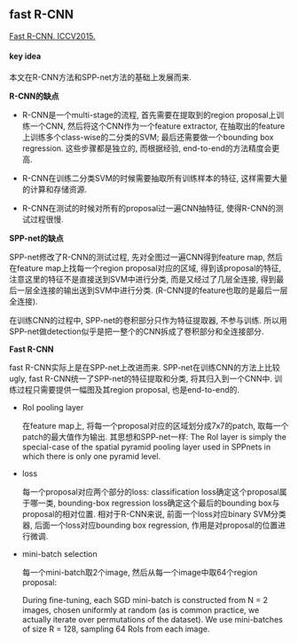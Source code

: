 ## fast R-CNN
[Fast R-CNN. ICCV2015.](https://arxiv.org/abs/1504.08083)

#### key idea

本文在R-CNN方法和SPP-net方法的基础上发展而来.

**R-CNN的缺点**

* R-CNN是一个multi-stage的流程, 首先需要在提取到的region proposal上训练一个CNN,
  然后将这个CNN作为一个feature extractor, 在抽取出的feature上训练多个class-wise的二分类的SVM;
  最后还需要做一个bounding box regression. 这些步骤都是独立的, 而根据经验,
  end-to-end的方法精度会更高.

* R-CNN在训练二分类SVM的时候需要抽取所有训练样本的特征, 这样需要大量的计算和存储资源.

* R-CNN在测试的时候对所有的proposal过一遍CNN抽特征, 使得R-CNN的测试过程很慢.

**SPP-net的缺点**

SPP-net修改了R-CNN的测试过程, 先对全图过一遍CNN得到feature map, 然后在feature
map上找每一个region proposal对应的区域, 得到该proposal的特征,
注意这里的特征不是直接送到SVM中进行分类, 而是又经过了几层全连接,
得到最后一层全连接的输出送到SVM中进行分类. (R-CNN提的feature也取的是最后一层全连接).

在训练CNN的过程中, SPP-net的卷积部分只作为特征提取器, 不参与训练.
所以用SPP-net做detection似乎是把一整个的CNN拆成了卷积部分和全连接部分.

**Fast R-CNN**

fast R-CNN实际上是在SPP-net上改进而来. SPP-net在训练CNN的方法上比较ugly,
fast R-CNN统一了SPP-net的特征提取和分类, 将其归入到一个CNN中.
训练过程只需要提供一幅图及其region proposal, 也是end-to-end的.

* RoI pooling layer

  在feature map上, 将每一个proposal对应的区域划分成7x7的patch, 取每一个patch的最大值作为输出.
  其思想和SPP-net一样:
  The RoI layer is simply the special-case of the spatial pyramid pooling layer used in
  SPPnets in which there is only one pyramid level.

* loss

  每一个proposal对应两个部分的loss: classification loss确定这个proposal属于哪一类,
  bounding-box regression loss确定这个最后的bounding box与proposal的相对位置.
  相对于R-CNN来说, 前面一个loss对应binary SVM分类器, 后面一个loss对应bounding box
  regression, 作用是对proposal的位置进行微调.

* mini-batch selection

  每一个mini-batch取2个image, 然后从每一个image中取64个region proposal:

  During ﬁne-tuning, each SGD mini-batch is constructed from N = 2 images, chosen
  uniformly at random (as is common practice, we actually iterate over permutations
  of the dataset). We use mini-batches of size R = 128, sampling 64 RoIs from each image.

    
